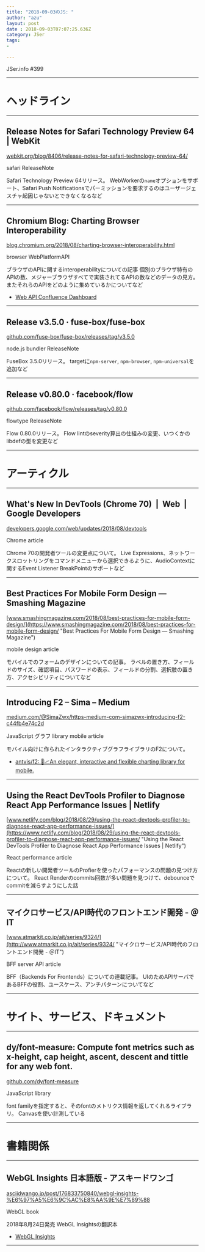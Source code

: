 ```yaml
---
title: "2018-09-03のJS: "
author: "azu"
layout: post
date : 2018-09-03T07:07:25.636Z
category: JSer
tags:
-

---
```


JSer.info #399

----

<h1 class="site-genre">ヘッドライン</h1>

----

## Release Notes for Safari Technology Preview 64 | WebKit
[webkit.org/blog/8406/release-notes-for-safari-technology-preview-64/](https://webkit.org/blog/8406/release-notes-for-safari-technology-preview-64/ "Release Notes for Safari Technology Preview 64 | WebKit")
<p class="jser-tags jser-tag-icon"><span class="jser-tag">safari</span> <span class="jser-tag">ReleaseNote</span></p>

Safari Technology Preview 64リリース。
WebWorkerの`name`オプションをサポート、Safari Push Notificationsでパーミッションを要求するのはユーザージェスチャ起因じゃないとできなくなるなど


----

## Chromium Blog: Charting Browser Interoperability
[blog.chromium.org/2018/08/charting-browser-interoperability.html](https://blog.chromium.org/2018/08/charting-browser-interoperability.html "Chromium Blog: Charting Browser Interoperability")
<p class="jser-tags jser-tag-icon"><span class="jser-tag">browser</span> <span class="jser-tag">WebPlatformAPI</span></p>

ブラウザのAPIに関するinteroperabilityについての記事
個別のブラウザ特有のAPIの数、メジャーブラウザすべてで実装されてるAPIの数などのデータの見方。
またそれらのAPIをどのように集めているかについてなど

- [Web API Confluence Dashboard](https://web-confluence.appspot.com/#!/ "Web API Confluence Dashboard")

----

## Release v3.5.0 · fuse-box/fuse-box
[github.com/fuse-box/fuse-box/releases/tag/v3.5.0](https://github.com/fuse-box/fuse-box/releases/tag/v3.5.0 "Release v3.5.0 · fuse-box/fuse-box")
<p class="jser-tags jser-tag-icon"><span class="jser-tag">node.js</span> <span class="jser-tag">bundler</span> <span class="jser-tag">ReleaseNote</span></p>

FuseBox 3.5.0リリース。
targetに`npm-server`, `npm-browser`, `npm-universal`を追加など


----

## Release v0.80.0 · facebook/flow
[github.com/facebook/flow/releases/tag/v0.80.0](https://github.com/facebook/flow/releases/tag/v0.80.0 "Release v0.80.0 · facebook/flow")
<p class="jser-tags jser-tag-icon"><span class="jser-tag">flowtype</span> <span class="jser-tag">ReleaseNote</span></p>

Flow 0.80.0リリース。
Flow lintのseverity算出の仕組みの変更、いつくかのlibdefの型を変更など


----
<h1 class="site-genre">アーティクル</h1>

----

## What's New In DevTools (Chrome 70)  |  Web  |  Google Developers
[developers.google.com/web/updates/2018/08/devtools](https://developers.google.com/web/updates/2018/08/devtools "What's New In DevTools (Chrome 70)  |  Web  |  Google Developers")
<p class="jser-tags jser-tag-icon"><span class="jser-tag">Chrome</span> <span class="jser-tag">article</span></p>

Chrome 70の開発者ツールの変更点について。
Live Expressions、ネットワークスロットリングをコマンドメニューから選択できるように、AudioContextに関するEvent Listener BreakPointのサポートなど


----

## Best Practices For Mobile Form Design — Smashing Magazine
[www.smashingmagazine.com/2018/08/best-practices-for-mobile-form-design/](https://www.smashingmagazine.com/2018/08/best-practices-for-mobile-form-design/ "Best Practices For Mobile Form Design — Smashing Magazine")
<p class="jser-tags jser-tag-icon"><span class="jser-tag">mobile</span> <span class="jser-tag">design</span> <span class="jser-tag">article</span></p>

モバイルでのフォームのデザインについての記事。
ラベルの置き方、フィールドのサイズ、確認項目、パスワードの表示、フィールドの分割、選択肢の置き方、アクセシビリティについてなど


----

## Introducing F2 – Sima – Medium
[medium.com/@SimaZwx/https-medium-com-simazwx-introducing-f2-c44fb4e74c2d](https://medium.com/@SimaZwx/https-medium-com-simazwx-introducing-f2-c44fb4e74c2d "Introducing F2 – Sima – Medium")
<p class="jser-tags jser-tag-icon"><span class="jser-tag">JavaScript</span> <span class="jser-tag">グラフ</span> <span class="jser-tag">library</span> <span class="jser-tag">mobile</span> <span class="jser-tag">article</span></p>

モバイル向けに作られたインタラクティブグラフライブラリのF2について。

- [antvis/f2: 📱📈An elegant, interactive and flexible charting library for mobile.](https://github.com/antvis/f2/ "antvis/f2: 📱📈An elegant, interactive and flexible charting library for mobile.")

----

## Using the React DevTools Profiler to Diagnose React App Performance Issues | Netlify
[www.netlify.com/blog/2018/08/29/using-the-react-devtools-profiler-to-diagnose-react-app-performance-issues/](https://www.netlify.com/blog/2018/08/29/using-the-react-devtools-profiler-to-diagnose-react-app-performance-issues/ "Using the React DevTools Profiler to Diagnose React App Performance Issues | Netlify")
<p class="jser-tags jser-tag-icon"><span class="jser-tag">React</span> <span class="jser-tag">performance</span> <span class="jser-tag">article</span></p>

Reactの新しい開発者ツールのProfierを使ったパフォーマンスの問題の見つけ方について。
React Renderのcommits回数が多い問題を見つけて、debounceでcommitを減らすようにした話


----

## マイクロサービス/API時代のフロントエンド開発 - ＠IT
[www.atmarkit.co.jp/ait/series/9324/](http://www.atmarkit.co.jp/ait/series/9324/ "マイクロサービス/API時代のフロントエンド開発 - ＠IT")
<p class="jser-tags jser-tag-icon"><span class="jser-tag">BFF</span> <span class="jser-tag">server</span> <span class="jser-tag">API</span> <span class="jser-tag">article</span></p>

BFF（Backends For Frontends）についての連載記事。
UIのためAPIサーバであるBFFの役割、ユースケース、アンチパターンについてなど


----
<h1 class="site-genre">サイト、サービス、ドキュメント</h1>

----

## dy/font-measure: Compute font metrics such as x-height, cap height, ascent, descent and tittle for any web font.
[github.com/dy/font-measure](https://github.com/dy/font-measure "dy/font-measure: Compute font metrics such as x-height, cap height, ascent, descent and tittle for any web font.")
<p class="jser-tags jser-tag-icon"><span class="jser-tag">JavaScript</span> <span class="jser-tag">library</span></p>

font familyを指定すると、そのfontのメトリクス情報を返してくれるライブラリ。 Canvasを使い計測している


----
<h1 class="site-genre">書籍関係</h1>

----

## WebGL Insights 日本語版 - アスキードワンゴ
[asciidwango.jp/post/176833750840/webgl-insights-%E6%97%A5%E6%9C%AC%E8%AA%9E%E7%89%88](https://asciidwango.jp/post/176833750840/webgl-insights-%E6%97%A5%E6%9C%AC%E8%AA%9E%E7%89%88 "WebGL Insights 日本語版 - アスキードワンゴ")
<p class="jser-tags jser-tag-icon"><span class="jser-tag">WebGL</span> <span class="jser-tag">book</span></p>

2018年8月24日発売
WebGL Insightsの翻訳本

- [ WebGL Insights ](http://www.webglinsights.com/ " WebGL Insights ")

----
